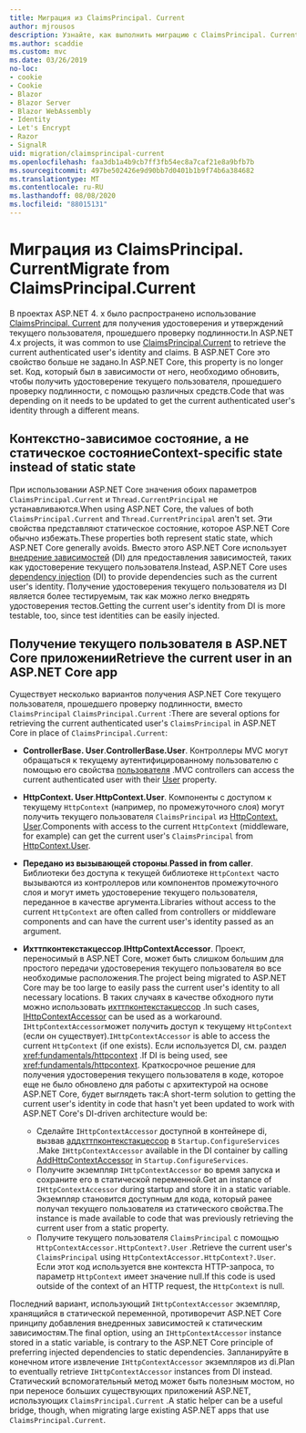 ```yaml
---
title: Миграция из ClaimsPrincipal. Current
author: mjrousos
description: Узнайте, как выполнить миграцию с ClaimsPrincipal. Current, чтобы получить удостоверение текущего пользователя, прошедшего проверку подлинности, и утверждения в ASP.NET Core.
ms.author: scaddie
ms.custom: mvc
ms.date: 03/26/2019
no-loc:
- cookie
- Cookie
- Blazor
- Blazor Server
- Blazor WebAssembly
- Identity
- Let's Encrypt
- Razor
- SignalR
uid: migration/claimsprincipal-current
ms.openlocfilehash: faa3db1a4b9cb7ff3fb54ec8a7caf21e8a9bfb7b
ms.sourcegitcommit: 497be502426e9d90bb7d0401b1b9f74b6a384682
ms.translationtype: MT
ms.contentlocale: ru-RU
ms.lasthandoff: 08/08/2020
ms.locfileid: "88015131"
---
```

# <a name="migrate-from-claimsprincipalcurrent"></a><span data-ttu-id="c5853-103">Миграция из ClaimsPrincipal. Current</span><span class="sxs-lookup"><span data-stu-id="c5853-103">Migrate from ClaimsPrincipal.Current</span></span>

<span data-ttu-id="c5853-104">В проектах ASP.NET 4. x было распространено использование [ClaimsPrincipal. Current](/dotnet/api/system.security.claims.claimsprincipal.current) для получения удостоверения и утверждений текущего пользователя, прошедшего проверку подлинности.</span><span class="sxs-lookup"><span data-stu-id="c5853-104">In ASP.NET 4.x projects, it was common to use [ClaimsPrincipal.Current](/dotnet/api/system.security.claims.claimsprincipal.current) to retrieve the current authenticated user's identity and claims.</span></span> <span data-ttu-id="c5853-105">В ASP.NET Core это свойство больше не задано.</span><span class="sxs-lookup"><span data-stu-id="c5853-105">In ASP.NET Core, this property is no longer set.</span></span> <span data-ttu-id="c5853-106">Код, который был в зависимости от него, необходимо обновить, чтобы получить удостоверение текущего пользователя, прошедшего проверку подлинности, с помощью различных средств.</span><span class="sxs-lookup"><span data-stu-id="c5853-106">Code that was depending on it needs to be updated to get the current authenticated user's identity through a different means.</span></span>

## <a name="context-specific-state-instead-of-static-state"></a><span data-ttu-id="c5853-107">Контекстно-зависимое состояние, а не статическое состояние</span><span class="sxs-lookup"><span data-stu-id="c5853-107">Context-specific state instead of static state</span></span>

<span data-ttu-id="c5853-108">При использовании ASP.NET Core значения обоих параметров `ClaimsPrincipal.Current` и `Thread.CurrentPrincipal` не устанавливаются.</span><span class="sxs-lookup"><span data-stu-id="c5853-108">When using ASP.NET Core, the values of both `ClaimsPrincipal.Current` and `Thread.CurrentPrincipal` aren't set.</span></span> <span data-ttu-id="c5853-109">Эти свойства представляют статическое состояние, которое ASP.NET Core обычно избежать.</span><span class="sxs-lookup"><span data-stu-id="c5853-109">These properties both represent static state, which ASP.NET Core generally avoids.</span></span> <span data-ttu-id="c5853-110">Вместо этого ASP.NET Core использует [внедрение зависимостей](xref:fundamentals/dependency-injection) (DI) для предоставления зависимостей, таких как удостоверение текущего пользователя.</span><span class="sxs-lookup"><span data-stu-id="c5853-110">Instead, ASP.NET Core uses [dependency injection](xref:fundamentals/dependency-injection) (DI) to provide dependencies such as the current user's identity.</span></span> <span data-ttu-id="c5853-111">Получение удостоверения текущего пользователя из DI является более тестируемым, так как можно легко внедрять удостоверения тестов.</span><span class="sxs-lookup"><span data-stu-id="c5853-111">Getting the current user's identity from DI is more testable, too, since test identities can be easily injected.</span></span>

## <a name="retrieve-the-current-user-in-an-aspnet-core-app"></a><span data-ttu-id="c5853-112">Получение текущего пользователя в ASP.NET Core приложении</span><span class="sxs-lookup"><span data-stu-id="c5853-112">Retrieve the current user in an ASP.NET Core app</span></span>

<span data-ttu-id="c5853-113">Существует несколько вариантов получения ASP.NET Core текущего пользователя, прошедшего проверку подлинности, вместо `ClaimsPrincipal` `ClaimsPrincipal.Current` :</span><span class="sxs-lookup"><span data-stu-id="c5853-113">There are several options for retrieving the current authenticated user's `ClaimsPrincipal` in ASP.NET Core in place of `ClaimsPrincipal.Current`:</span></span>

* <span data-ttu-id="c5853-114">**ControllerBase. User**.</span><span class="sxs-lookup"><span data-stu-id="c5853-114">**ControllerBase.User**.</span></span> <span data-ttu-id="c5853-115">Контроллеры MVC могут обращаться к текущему аутентифицированному пользователю с помощью его свойства [пользователя](/dotnet/api/microsoft.aspnetcore.mvc.controllerbase.user) .</span><span class="sxs-lookup"><span data-stu-id="c5853-115">MVC controllers can access the current authenticated user with their [User](/dotnet/api/microsoft.aspnetcore.mvc.controllerbase.user) property.</span></span>
* <span data-ttu-id="c5853-116">**HttpContext. User**.</span><span class="sxs-lookup"><span data-stu-id="c5853-116">**HttpContext.User**.</span></span> <span data-ttu-id="c5853-117">Компоненты с доступом к текущему `HttpContext` (например, по промежуточного слоя) могут получить текущего пользователя `ClaimsPrincipal` из [HttpContext. User](/dotnet/api/microsoft.aspnetcore.http.httpcontext.user).</span><span class="sxs-lookup"><span data-stu-id="c5853-117">Components with access to the current `HttpContext` (middleware, for example) can get the current user's `ClaimsPrincipal` from [HttpContext.User](/dotnet/api/microsoft.aspnetcore.http.httpcontext.user).</span></span>
* <span data-ttu-id="c5853-118">**Передано из вызывающей стороны**.</span><span class="sxs-lookup"><span data-stu-id="c5853-118">**Passed in from caller**.</span></span> <span data-ttu-id="c5853-119">Библиотеки без доступа к текущей библиотеке `HttpContext` часто вызываются из контроллеров или компонентов промежуточного слоя и могут иметь удостоверение текущего пользователя, переданное в качестве аргумента.</span><span class="sxs-lookup"><span data-stu-id="c5853-119">Libraries without access to the current `HttpContext` are often called from controllers or middleware components and can have the current user's identity passed as an argument.</span></span>
* <span data-ttu-id="c5853-120">**Ихттпконтекстакцессор**.</span><span class="sxs-lookup"><span data-stu-id="c5853-120">**IHttpContextAccessor**.</span></span> <span data-ttu-id="c5853-121">Проект, переносимый в ASP.NET Core, может быть слишком большим для простого передачи удостоверения текущего пользователя во все необходимые расположения.</span><span class="sxs-lookup"><span data-stu-id="c5853-121">The project being migrated to ASP.NET Core may be too large to easily pass the current user's identity to all necessary locations.</span></span> <span data-ttu-id="c5853-122">В таких случаях в качестве обходного пути можно использовать [ихттпконтекстакцессор](/dotnet/api/microsoft.aspnetcore.http.ihttpcontextaccessor) .</span><span class="sxs-lookup"><span data-stu-id="c5853-122">In such cases, [IHttpContextAccessor](/dotnet/api/microsoft.aspnetcore.http.ihttpcontextaccessor) can be used as a workaround.</span></span> <span data-ttu-id="c5853-123">`IHttpContextAccessor`может получить доступ к текущему `HttpContext` (если он существует).</span><span class="sxs-lookup"><span data-stu-id="c5853-123">`IHttpContextAccessor` is able to access the current `HttpContext` (if one exists).</span></span> <span data-ttu-id="c5853-124">Если используется DI, см. раздел <xref:fundamentals/httpcontext> .</span><span class="sxs-lookup"><span data-stu-id="c5853-124">If DI is being used, see <xref:fundamentals/httpcontext>.</span></span> <span data-ttu-id="c5853-125">Краткосрочное решение для получения удостоверения текущего пользователя в коде, которое еще не было обновлено для работы с архитектурой на основе ASP.NET Core, будет выглядеть так:</span><span class="sxs-lookup"><span data-stu-id="c5853-125">A short-term solution to getting the current user's identity in code that hasn't yet been updated to work with ASP.NET Core's DI-driven architecture would be:</span></span>

  * <span data-ttu-id="c5853-126">Сделайте `IHttpContextAccessor` доступной в контейнере di, вызвав [аддхттпконтекстакцессор](https://github.com/aspnet/Hosting/issues/793) в `Startup.ConfigureServices` .</span><span class="sxs-lookup"><span data-stu-id="c5853-126">Make `IHttpContextAccessor` available in the DI container by calling [AddHttpContextAccessor](https://github.com/aspnet/Hosting/issues/793) in `Startup.ConfigureServices`.</span></span>
  * <span data-ttu-id="c5853-127">Получите экземпляр `IHttpContextAccessor` во время запуска и сохраните его в статической переменной.</span><span class="sxs-lookup"><span data-stu-id="c5853-127">Get an instance of `IHttpContextAccessor` during startup and store it in a static variable.</span></span> <span data-ttu-id="c5853-128">Экземпляр становится доступным для кода, который ранее получал текущего пользователя из статического свойства.</span><span class="sxs-lookup"><span data-stu-id="c5853-128">The instance is made available to code that was previously retrieving the current user from a static property.</span></span>
  * <span data-ttu-id="c5853-129">Получите текущего пользователя `ClaimsPrincipal` с помощью `HttpContextAccessor.HttpContext?.User` .</span><span class="sxs-lookup"><span data-stu-id="c5853-129">Retrieve the current user's `ClaimsPrincipal` using `HttpContextAccessor.HttpContext?.User`.</span></span> <span data-ttu-id="c5853-130">Если этот код используется вне контекста HTTP-запроса, то параметр `HttpContext` имеет значение null.</span><span class="sxs-lookup"><span data-stu-id="c5853-130">If this code is used outside of the context of an HTTP request, the `HttpContext` is null.</span></span>

<span data-ttu-id="c5853-131">Последний вариант, использующий `IHttpContextAccessor` экземпляр, хранящийся в статической переменной, противоречит ASP.NET Core принципу добавления внедренных зависимостей к статическим зависимостям.</span><span class="sxs-lookup"><span data-stu-id="c5853-131">The final option, using an `IHttpContextAccessor` instance stored in a static variable, is contrary to the ASP.NET Core principle of preferring injected dependencies to static dependencies.</span></span> <span data-ttu-id="c5853-132">Запланируйте в конечном итоге извлечение `IHttpContextAccessor` экземпляров из di.</span><span class="sxs-lookup"><span data-stu-id="c5853-132">Plan to eventually retrieve `IHttpContextAccessor` instances from DI instead.</span></span> <span data-ttu-id="c5853-133">Статический вспомогательный метод может быть полезным мостом, но при переносе больших существующих приложений ASP.NET, использующих `ClaimsPrincipal.Current` .</span><span class="sxs-lookup"><span data-stu-id="c5853-133">A static helper can be a useful bridge, though, when migrating large existing ASP.NET apps that use `ClaimsPrincipal.Current`.</span></span>
